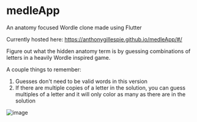 # medleApp

An anatomy focused Wordle clone made using Flutter

Currently hosted here: https://anthonygillespie.github.io/medleApp/#/

Figure out what the hidden anatomy term is by guessing combinations of letters in a heavily Wordle inspired game.

A couple things to remember:
1. Guesses don't need to be valid words in this version
2. If there are multiple copies of a letter in the solution, you can guess multiples of a letter and it will only color as many as there are in the solution

![image](https://user-images.githubusercontent.com/12282228/175851155-8f4d0b1b-5a30-4996-9fa1-f1646508ea0b.png)

